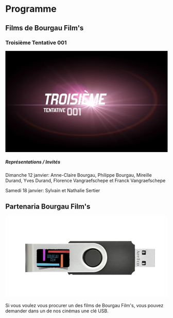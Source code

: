 # Programme

## Films de Bourgau Film's

### Troisième Tentative 001

[![Troisième Tentative 001](8B3FBF2F-2CAB-480C-9EC4-72254DF91019.jpeg)](https://www.youtube.com/watch?v=4NtmfqOH3K8)

##### Représentations / Invités

Dimanche 12 janvier: Anne-Claire Bourgau, Philippe Bourgau, Mireille Durand, Yves Durand, Florence Vangraefschepe et Franck Vangraefschepe

Samedi 18 janvier: Sylvain et Nathalie Sertier

## Partenaria Bourgau Film's

![clés USB](Capcle.png)

Si vous voulez vous procurer un des films de Bourgau Film's, vous pouvez demander dans un de nos cinémas une clé USB. 
